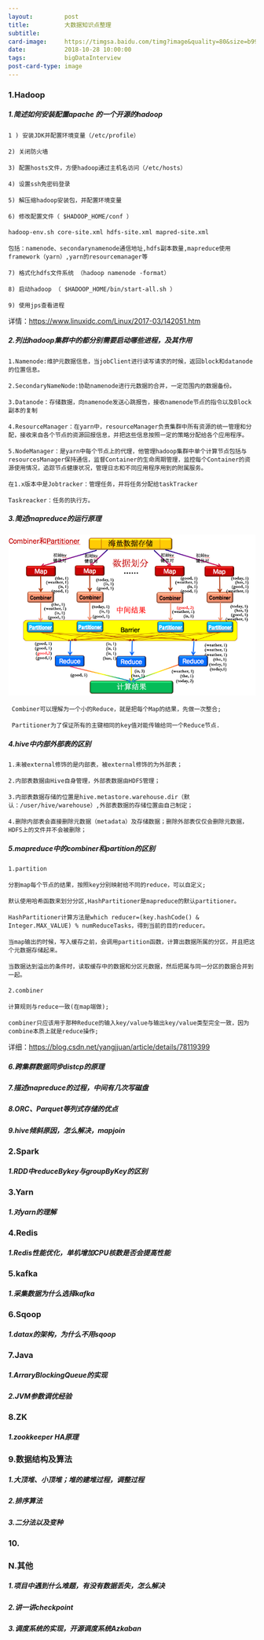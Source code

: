 ```yaml
---
layout:         post
title:          大数据知识点整理
subtitle:       
card-image:     https://timgsa.baidu.com/timg?image&quality=80&size=b9999_10000&sec=1540704612756&di=873baeeb81f53b5bb8d9cb246f484fae&imgtype=0&src=http%3A%2F%2Fseopic.699pic.com%2Fphoto%2F50064%2F9111.jpg_wh1200.jpg
date:           2018-10-28 10:00:00
tags:           bigDataInterview
post-card-type: image
---
```



### 1.Hadoop

##### 1.简述如何安装配置apache 的一个开源的hadoop

    1 ) 安装JDK并配置环境变量（/etc/profile）

    2) 关闭防火墙

    3) 配置hosts文件，方便hadoop通过主机名访问（/etc/hosts）

    4) 设置ssh免密码登录

    5) 解压缩hadoop安装包，并配置环境变量

    6) 修改配置文件（ $HADOOP_HOME/conf ）
    
    hadoop-env.sh core-site.xml hdfs-site.xml mapred-site.xml
    
    包括：namenode、secondarynamenode通信地址,hdfs副本数量,mapreduce使用framework（yarn）,yarn的resourcemanager等

    7) 格式化hdfs文件系统 （hadoop namenode -format）

    8) 启动hadoop （ $HADOOP_HOME/bin/start-all.sh ）

    9) 使用jps查看进程
  
详情：https://www.linuxidc.com/Linux/2017-03/142051.htm


##### 2.列出hadoop集群中的都分别需要启动哪些进程，及其作用

    1.Namenode:维护元数据信息，当jobClient进行读写请求的时候，返回block和datanode的位置信息。

    2.SecondaryNameNode:协助namenode进行元数据的合并，一定范围内的数据备份。

    3.Datanode：存储数据，向namenode发送心跳报告，接收namenode节点的指令以及Block副本的复制

    4.ResourceManager：在yarn中，resourceManager负责集群中所有资源的统一管理和分配，接收来自各个节点的资源回报信息，并把这些信息按照一定的策略分配给各个应用程序。

    5.NodeManager：是yarn中每个节点上的代理，他管理hadoop集群中单个计算节点包括与resourcesManager保持通信，监督Container的生命周期管理，监控每个Container的资源使用情况，追踪节点健康状况，管理日志和不同应用程序用到的附属服务。

    在1.x版本中是Jobtracker：管理任务，并将任务分配给taskTracker

    Taskreacker：任务的执行方。
    
    
##### 3.简述mapreduce的运行原理


![MacDown Screenshot](/assets/images/20160529192800637.png)

     Combiner可以理解为一个小的Reduce，就是把每个Map的结果，先做一次整合;
     
     Partitioner为了保证所有的主键相同的key值对能传输给同一个Reduce节点.


##### 4.hive中内部外部表的区别

    1.未被external修饰的是内部表，被external修饰的为外部表； 

    2.内部表数据由Hive自身管理，外部表数据由HDFS管理；
     
    3.内部表数据存储的位置是hive.metastore.warehouse.dir（默认：/user/hive/warehouse）,外部表数据的存储位置由自己制定； 

    4.删除内部表会直接删除元数据（metadata）及存储数据；删除外部表仅仅会删除元数据，HDFS上的文件并不会被删除； 
    

##### 5.mapreduce中的combiner和partition的区别

    1.partition
    
    分割map每个节点的结果，按照key分别映射给不同的reduce，可以自定义;
    
    默认使用哈希函数来划分分区,HashPartitioner是mapreduce的默认partitioner。
    
    HashPartitioner计算方法是which reducer=(key.hashCode() & Integer.MAX_VALUE) % numReduceTasks，得到当前的目的reducer。
    
    当map输出的时候，写入缓存之前，会调用partition函数，计算出数据所属的分区，并且把这个元数据存储起来。
    
    当数据达到溢出的条件时，读取缓存中的数据和分区元数据，然后把属与同一分区的数据合并到一起。
    
    2.combiner
    
    计算规则与reduce一致(在map端做);
    
    combiner只应该用于那种Reduce的输入key/value与输出key/value类型完全一致，因为combine本质上就是reduce操作;
    
详细：https://blog.csdn.net/yangjjuan/article/details/78119399

##### 6.跨集群数据同步distcp的原理

##### 7.描述mapreduce的过程，中间有几次写磁盘

##### 8.ORC、Parquet等列式存储的优点

##### 9.hive倾斜原因，怎么解决，mapjoin


### 2.Spark

##### 1.RDD中reduceBykey与groupByKey的区别


### 3.Yarn


##### 1.对yarn的理解


### 4.Redis

##### 1.Redis性能优化，单机增加CPU核数是否会提高性能


### 5.kafka

##### 1.采集数据为什么选择kafka

### 6.Sqoop

##### 1.datax的架构，为什么不用sqoop


### 7.Java 

##### 1.ArraryBlockingQueue的实现

##### 2.JVM参数调优经验


### 8.ZK

##### 1.zookkeeper HA原理


### 9.数据结构及算法

##### 1.大顶堆、小顶堆；堆的建堆过程，调整过程

##### 2.排序算法

##### 3.二分法以及变种

### 10.


### N.其他

##### 1.项目中遇到什么难题，有没有数据丢失，怎么解决

##### 2.讲一讲checkpoint

##### 3.调度系统的实现，开源调度系统Azkaban

